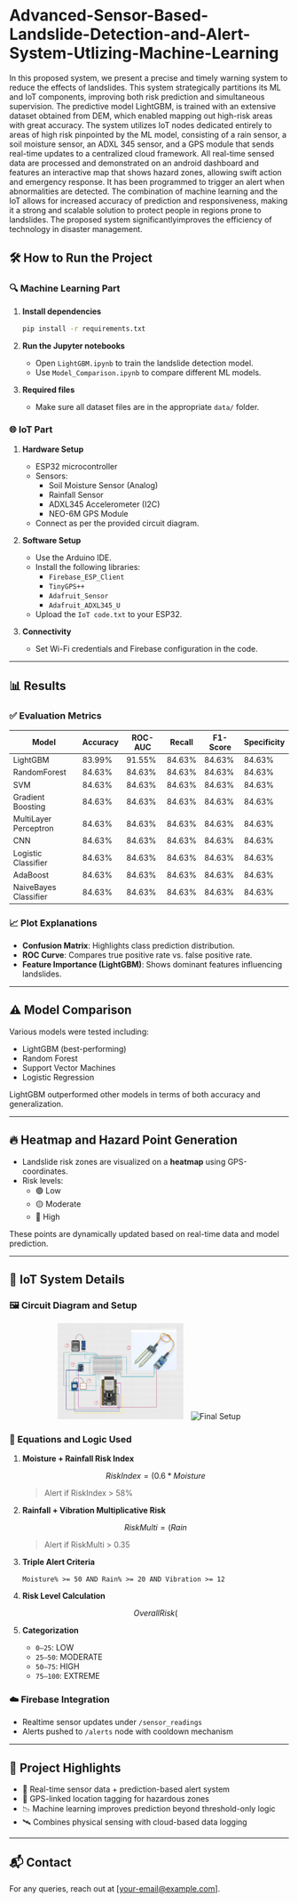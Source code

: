 # Advanced-Sensor-Based-Landslide-Detection-and-Alert-System-Utlizing-Machine-Learning
 In this proposed system, we present a precise and timely warning system to reduce the effects of landslides. This system strategically partitions its ML and IoT components, improving both risk prediction and simultaneous supervision. The predictive model LightGBM, is trained with an extensive dataset obtained from DEM, which enabled mapping out high-risk areas with great accuracy. The system utilizes IoT nodes dedicated entirely to areas of high risk pinpointed by the ML model, consisting of a rain sensor, a soil moisture sensor, an ADXL 345 sensor, and a GPS module that sends real-time updates to a centralized cloud framework. All real-time sensed data are processed and demonstrated on an android dashboard and features an interactive map that shows hazard zones, allowing swift action and emergency response. It has been programmed to trigger an alert when abnormalities are detected. The combination of machine learning and the IoT allows for increased accuracy of prediction and responsiveness, making it a strong and scalable solution to protect people in regions prone to landslides. The proposed system significantlyimproves the efficiency of technology in disaster management.

## 🛠️ How to Run the Project

### 🔍 Machine Learning Part

1. **Install dependencies**
   ```bash
   pip install -r requirements.txt
   ```

2. **Run the Jupyter notebooks**
   - Open `LightGBM.ipynb` to train the landslide detection model.
   - Use `Model_Comparison.ipynb` to compare different ML models.

3. **Required files**
   - Make sure all dataset files are in the appropriate `data/` folder.

### 🌐 IoT Part

1. **Hardware Setup**
   - ESP32 microcontroller
   - Sensors:
     - Soil Moisture Sensor (Analog)
     - Rainfall Sensor
     - ADXL345 Accelerometer (I2C)
     - NEO-6M GPS Module
   - Connect as per the provided circuit diagram.

2. **Software Setup**
   - Use the Arduino IDE.
   - Install the following libraries:
     - `Firebase_ESP_Client`
     - `TinyGPS++`
     - `Adafruit_Sensor`
     - `Adafruit_ADXL345_U`
   - Upload the `IoT code.txt` to your ESP32.

3. **Connectivity**
   - Set Wi-Fi credentials and Firebase configuration in the code.

---

## 📊 Results

### ✅ Evaluation Metrics

| Model                   | Accuracy | ROC-AUC   | Recall  | F1-Score |  Specificity |
|-------------------------|----------|-----------|---------|----------|--------------|
| LightGBM                | 83.99%   | 91.55%    | 84.63%  | 84.63%   | 84.63%       |
| RandomForest            | 84.63%   | 84.63%    | 84.63%  | 84.63%   | 84.63%       |
| SVM                     | 84.63%   | 84.63%    | 84.63%  | 84.63%   | 84.63%       |
| Gradient Boosting       | 84.63%   | 84.63%    | 84.63%  | 84.63%   | 84.63%       |
| MultiLayer Perceptron   | 84.63%   | 84.63%    | 84.63%  | 84.63%   | 84.63%       |
| CNN                     | 84.63%   | 84.63%    | 84.63%  | 84.63%   | 84.63%       |
| Logistic Classifier     | 84.63%   | 84.63%    | 84.63%  | 84.63%   | 84.63%       |
| AdaBoost                | 84.63%   | 84.63%    | 84.63%  | 84.63%   | 84.63%       |
| NaiveBayes Classifier   | 84.63%   | 84.63%    | 84.63%  | 84.63%   | 84.63%       |


### 📈 Plot Explanations

- **Confusion Matrix**: Highlights class prediction distribution.
- **ROC Curve**: Compares true positive rate vs. false positive rate.
- **Feature Importance (LightGBM)**: Shows dominant features influencing landslides.

---

## ⚠️ Model Comparison

Various models were tested including:
- LightGBM (best-performing)
- Random Forest
- Support Vector Machines
- Logistic Regression

LightGBM outperformed other models in terms of both accuracy and generalization.

---

## 🔥 Heatmap and Hazard Point Generation

- Landslide risk zones are visualized on a **heatmap** using GPS-coordinates.
- Risk levels:
  - 🟢 Low
  - 🟡 Moderate
  - 🔴 High

These points are dynamically updated based on real-time data and model prediction.

---

## 🔧 IoT System Details

### 🖼️ Circuit Diagram and Setup
<p align="center">
  <img src="images/circuit.png" alt="Circuit Diagram" width="45%" style="margin-right: 10px;"/>
  <img src="images/iot.png" alt="Final Setup" width="45%"/>
</p>


### 📏 Equations and Logic Used

1. **Moisture + Rainfall Risk Index**
   ```math
   RiskIndex = (0.6 * Moisture%) + (0.4 * Rain%)
   ```
   > Alert if RiskIndex > 58%

2. **Rainfall + Vibration Multiplicative Risk**
   ```math
   RiskMulti = (Rain% / 40) * (Vibration / 20)
   ```
   > Alert if RiskMulti > 0.35

3. **Triple Alert Criteria**
   ```text
   Moisture% >= 50 AND Rain% >= 20 AND Vibration >= 12
   ```

4. **Risk Level Calculation**
   ```math
   Overall Risk (%) = 0.4 * MoistureRisk + 0.4 * RainRisk + 0.2 * VibrationRisk
   ```

5. **Categorization**
   - `0–25`: LOW
   - `25–50`: MODERATE
   - `50–75`: HIGH
   - `75–100`: EXTREME

### ☁️ Firebase Integration

- Realtime sensor updates under `/sensor_readings`
- Alerts pushed to `/alerts` node with cooldown mechanism

---

## 📌 Project Highlights

- 🔁 Real-time sensor data + prediction-based alert system
- 📍 GPS-linked location tagging for hazardous zones
- 📉 Machine learning improves prediction beyond threshold-only logic
- 🛰️ Combines physical sensing with cloud-based data logging

---

## 📬 Contact

For any queries, reach out at [your-email@example.com].
